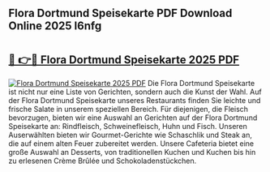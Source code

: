 ## Flora Dortmund Speisekarte PDF Download Online 2025 l6nfg

# <h2><a href="http://gc7icg.nevu.top/?p=Flora+Dortmund+Speisekarte">🔗 👉🔴 Flora Dortmund Speisekarte 2025 PDF</a></h2>

[![Flora Dortmund Speisekarte 2025 PDF](https://i.imgur.com/dBaPXMq.png)](http://gc7icg.nevu.top/?p=Flora+Dortmund+Speisekarte)
Die Flora Dortmund Speisekarte ist nicht nur eine Liste von Gerichten, sondern auch die Kunst der Wahl. Auf der Flora Dortmund Speisekarte unseres Restaurants finden Sie leichte und frische Salate in unserem speziellen Bereich. Für diejenigen, die Fleisch bevorzugen, bieten wir eine Auswahl an Gerichten auf der Flora Dortmund Speisekarte an: Rindfleisch, Schweinefleisch, Huhn und Fisch. Unseren Auserwählten bieten wir Gourmet-Gerichte wie Schaschlik und Steak an, die auf einem alten Feuer zubereitet werden. Unsere Cafeteria bietet eine große Auswahl an Desserts, von traditionellen Kuchen und Kuchen bis hin zu erlesenen Crème Brûlée und Schokoladenstückchen.
